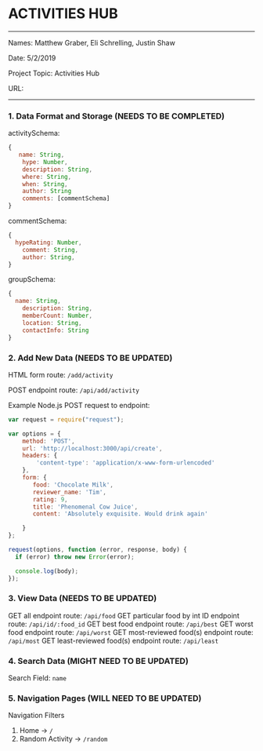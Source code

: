 
# ACTIVITIES HUB

---

Names: Matthew Graber, Eli Schrelling, Justin Shaw

Date: 5/2/2019

Project Topic: Activities Hub

URL: 

---


### 1. Data Format and Storage (NEEDS TO BE COMPLETED)



activitySchema: 
```javascript
{
   name: String,
    hype: Number,
    description: String,
    where: String,
    when: String,
    author: String
    comments: [commentSchema]
}
```

commentSchema: 
```javascript
{
  hypeRating: Number,
    comment: String,
    author: String,
}
```

groupSchema: 
```javascript
{
  name: String,
    description: String,
    memberCount: Number,
    location: String,
    contactInfo: String
}
```

### 2. Add New Data (NEEDS TO BE UPDATED)

HTML form route: `/add/activity`

POST endpoint route: `/api/add/activity`

Example Node.js POST request to endpoint: 
```javascript
var request = require("request");

var options = { 
    method: 'POST',
    url: 'http://localhost:3000/api/create',
    headers: { 
        'content-type': 'application/x-www-form-urlencoded' 
    },
    form: { 
       food: 'Chocolate Milk',
       reviewer_name: 'Tim',
       rating: 9,
       title: 'Phenomenal Cow Juice',
       content: 'Absolutely exquisite. Would drink again'

    } 
};

request(options, function (error, response, body) {
  if (error) throw new Error(error);

  console.log(body);
});
```

### 3. View Data (NEEDS TO BE UPDATED)

GET all endpoint route: `/api/food`
GET particular food by int ID endpoint route: `/api/id/:food_id`
GET best food endpoint route: `/api/best`
GET worst food endpoint route: `/api/worst`
GET most-reviewed food(s) endpoint route: `/api/most`
GET least-reviewed food(s) endpoint route: `/api/least`

### 4. Search Data (MIGHT NEED TO BE UPDATED)

Search Field: `name`

### 5. Navigation Pages (WILL NEED TO BE UPDATED)

Navigation Filters
1. Home -> `/`
2. Random Activity -> `/random`


